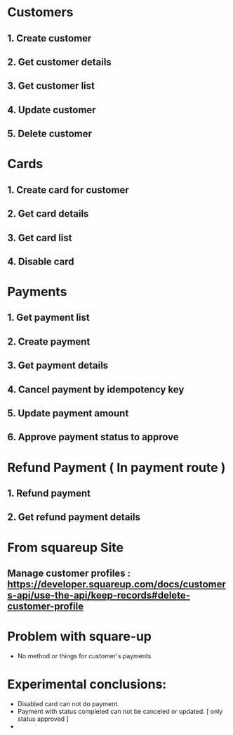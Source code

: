 # Customers
## 1. Create customer
## 2. Get customer details
## 3. Get customer list
## 4. Update customer
## 5. Delete customer

# Cards
## 1. Create card for customer
## 2. Get card details
## 3. Get card list
## 4. Disable card

# Payments
## 1. Get payment list
## 2. Create payment
## 3. Get payment details
## 4. Cancel payment by idempotency key
## 5. Update payment amount
## 6. Approve payment status to approve

# Refund Payment ( In payment route )
## 1. Refund payment
## 2. Get refund payment details 


# From squareup Site
## Manage customer profiles : https://developer.squareup.com/docs/customers-api/use-the-api/keep-records#delete-customer-profile


# Problem with square-up
- No method or things for customer's payments


# Experimental conclusions:
- Disabled card can not do payment.
- Payment with status completed can not be canceled or updated. [ only status approved ]
- 